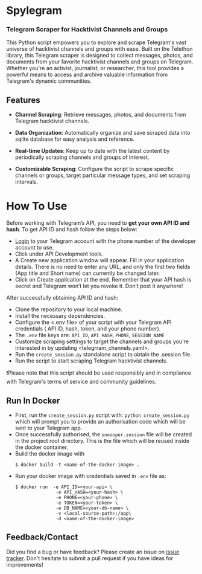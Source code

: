 # Spylegram
### Telegram Scraper for Hacktivist Channels and Groups

This Python script empowers you to explore and scrape Telegram's vast universe of hacktivist channels and groups with ease. Built on the Telethon library, this Telegram scraper is designed to collect messages, photos, and documents from your favorite hacktivist channels and groups on Telegram. Whether you're an activist, journalist, or researcher, this tool provides a powerful means to access and archive valuable information from Telegram's dynamic communities.

## Features
- **Channel Scraping**: Retrieve messages, photos, and documents from Telegram hacktivist channels.

- **Data Organization**: Automatically organize and save scraped data into sqlite database for easy analysis and reference.

- **Real-time Updates**: Keep up to date with the latest content by periodically scraping channels and groups of interest.

- **Customizable Scraping**: Configure the script to scrape specific channels or groups, target particular message types, and set scraping intervals.

# How To Use
Before working with Telegram’s API, you need to **get your own API ID and hash**. To get API ID and hash follow the steps below:

- [Login](https://my.telegram.org/auth) to your Telegram account with the phone number of the developer account to use.
- Click under API Development tools.
- A Create new application window will appear. Fill in your application details. There is no need to enter any URL, and only the first two fields (App title and Short name) can currently be changed later.
- Click on Create application at the end. Remember that your API hash is secret and Telegram won’t let you revoke it. Don’t post it anywhere!

After successfully obtaining API ID and hash:

- Clone the repository to your local machine.
- Install the necessary dependencies.
- Configure the <.env file> of your script with your Telegram API credentials ( API ID, hash, token, and your phone number).
- The `.env` file keys are: `API_ID`, `API_HASH`, `PHONE`, `SESSION_NAME`
- Customize scraping settings to target the channels and groups you're interested in by updating <telegrram_channels.yaml>.
- Run the `create_session.py` standalone script to obtain the .session file.
- Run the script to start scraping Telegram hacktivist channels. 

❗Please note that this script should be used responsibly and in compliance with Telegram's terms of service and community guidelines.


## Run In Docker
- First, run the `create_session.py` script with: `python create_session.py` which will prompt you to provide an authorisation code which will be sent to your Telegram app.
- Once successfully authorised, the `snoooper.session` file will be created in the project root directory. This is the file which will be reused inside the docker container.
- Build the docker image with
    ```console
    $ docker build -t <name-of-the-docker-image> .
    ```
- Run your docker image with credentials saved in `.env` file as:
    ``` console
    $ docker run  -e API_ID=<your-api> \
                   -e API_HASH=<your-hash> \
                   -e PHONE=<your-phone> \
                   -e TOKEN=<your-token> \
                   -e DB_NAME=<your-db-name> \
                   -v <local-source-path>:/app\
                   -d <name-of-the-docker-image>
    ```



## Feedback/Contact

Did you find a bug or have feedback? Please create an issue on  [issue tracker][bugs]. Don't hesitate to submit a pull request if you have ideas for improvements! 

[bugs]: https://github.com/x0rmen0t/Spylegram/issues
[ml]: https://groups.google.com/u/4/g/spylegram
